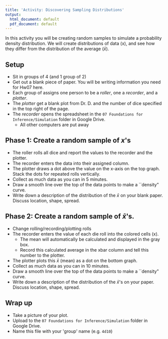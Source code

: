 ```yaml
---
title: 'Activity: Discovering Sampling Distributions'
output:
  html_document: default
  pdf_document: default
---
```


In this activity you will be creating random samples to simulate a probability density distribution. We will create distributions of data (x), and see how they differ from the distribution of the average ($\bar{x}$). 

## Setup

* Sit in groups of 4 (and 1 group of 2)
* Get out a blank piece of paper. You will be writing information you need for Hw07 here. 
* Each group of assigns one person to be a _roller_, one a _recorder_, and a _plotter_. 
* The _plotter_ get a blank plot from Dr. D. and the number of dice specified in the top right of the page. 
* The _recorder_ opens the spreadsheet in the `07 Foundations for Inference/Simulation` folder in Google Drive. 
    - All other computers are put away



## Phase 1: Create a random sample of $x$'s

* The roller rolls all dice and report the values to the recorder and the plotter. 
* The recorder enters the data into their assigned column.
* The plotter draws a dot above the value on the x-axis on the top graph. Stack the dots for repeated rolls vertically. 
* Collect as much data as you can in 5 minutes. 
* Draw a smooth line over the top of the data points to make a ``density" curve. 
* Write down a description of the distribution of the $\bar{x}$ on your blank paper. Discuss location, shape, spread. 

## Phase 2: Create a random sample of $\bar{x}$'s. 

* Change rolling/recording/plotting rolls 
* The recorder enters the value of each die roll into the colored cells (x). 
    - The mean will automatically be calculated and displayed in the gray box. 
    - Record this calculated average in the xbar column and tell this number to the plotter.
* The plotter plots this $\bar{x}$ (mean) as a dot on the bottom graph. 
* Collect as much data as you can in 10 minutes. 
* Draw a smooth line over the top of the data points to make a ``density" curve. 
* Write down a description of the distribution of the $\bar{x}$'s on your paper.  Discuss location, shape, spread. 


## Wrap up
* Take a picture of your plot. 
* Upload to the `07 Foundations for Inference/Simulation` folder in Google Drive. 
* Name this file with your 'group' name (e.g. `4d10`)





